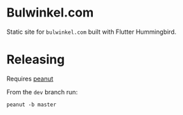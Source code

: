Bulwinkel.com
===
Static site for `bulwinkel.com` built with Flutter Hummingbird.

Releasing
===
Requires [peanut](https://pub.dev/packages/peanut)

From the `dev` branch run:
```shell script
peanut -b master
```